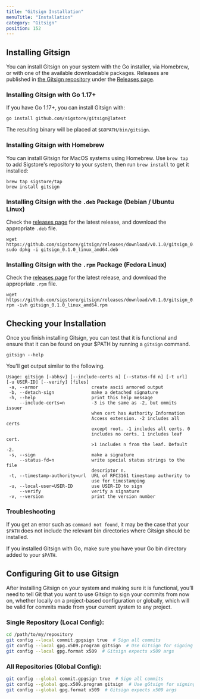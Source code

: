 ```yaml
---
title: "Gitsign Installation"
menuTitle: "Installation"
category: "Gitsign"
position: 152
---
```


## Installing Gitsign

You can install Gitsign on your system with the Go installer, via Homebrew, or with one of the available downloadable packages.
Releases are published in [the Gitsign repository](https://github.com/sigstore/gitsign) under the [Releases page](https://github.com/sigstore/gitsign/releases).

### Installing Gitsign with Go 1.17+

If you have Go 1.17+, you can install Gitsign with:

```console
go install github.com/sigstore/gitsign@latest
```

The resulting binary will be placed at `$GOPATH/bin/gitsign`. 

### Installing Gitsign with Homebrew

You can install Gitsign for MacOS systems using Homebrew. Use `brew tap` to add Sigstore's repository to your system, then run `brew install` to get it installed:

```console
brew tap sigstore/tap
brew install gitsign
```

### Installing Gitsign with the `.deb` Package (Debian / Ubuntu Linux)

Check the [releases page](https://github.com/sigstore/cosign/releases) for the latest release, and download the appropriate `.deb` file.

```console
wget https://github.com/sigstore/gitsign/releases/download/v0.1.0/gitsign_0.1.0_linux_amd64.deb
sudo dpkg -i gitsign_0.1.0_linux_amd64.deb
```

### Installing Gitsign with the `.rpm` Package (Fedora Linux)

Check the [releases page](https://github.com/sigstore/cosign/releases) for the latest release, and download the appropriate `.rpm` file. 

```console
wget https://github.com/sigstore/gitsign/releases/download/v0.1.0/gitsign_0.1.0_linux_amd64.rpm
rpm -ivh gitsign_0.1.0_linux_amd64.rpm
```

## Checking your Installation

Once you finish installing Gitsign, you can test that it is functional and ensure that it can be found on your $PATH by running a `gitsign` command.

```shell
gitsign --help
```

You'll get output similar to the following.

```console
Usage: gitsign [-abhsv] [--include-certs n] [--status-fd n] [-t url] [-u USER-ID] [--verify] [files]
 -a, --armor                    create ascii armored output
 -b, --detach-sign              make a detached signature
 -h, --help                     print this help message
     --include-certs=n          -3 is the same as -2, but ommits issuer
                                when cert has Authority Information
                                Access extension. -2 includes all certs
                                except root. -1 includes all certs. 0
                                includes no certs. 1 includes leaf cert.
                                >1 includes n from the leaf. Default -2.
 -s, --sign                     make a signature
     --status-fd=n              write special status strings to the file
                                descriptor n.
 -t, --timestamp-authority=url  URL of RFC3161 timestamp authority to
                                use for timestamping
 -u, --local-user=USER-ID       use USER-ID to sign
     --verify                   verify a signature
 -v, --version                  print the version number
```

### Troubleshooting 

If you get an error such as `command not found`, it may be the case that your `$PATH` does not include the relevant bin directories where Gitsign should be installed. 

If you installed Gitsign with Go, make sure you have your Go bin directory added to your `$PATH`.

## Configuring Git to use Gitsign

After installing Gitsign on your system and making sure it is functional, you’ll need to tell Git that you want to use Gitsign to sign your commits from now on, whether locally on a project-based configuration or globally, which will be valid for commits made from your current system to any project.

### Single Repository (Local Config):

```sh
cd /path/to/my/repository
git config --local commit.gpgsign true  # Sign all commits
git config --local gpg.x509.program gitsign  # Use Gitsign for signing
git config --local gpg.format x509  # Gitsign expects x509 args
```

### All Repositories (Global Config):

```sh
git config --global commit.gpgsign true  # Sign all commits
git config --global gpg.x509.program gitsign  # Use gGtsign for signing
git config --global gpg.format x509  # Gitsign expects x509 args
```
